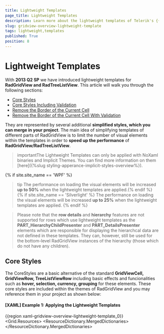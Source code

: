 ```yaml
---
title: Lightweight Templates
page_title: Lightweight Templates
description: Learn more about the lightweight templates of Telerik's {{ site.framework_name }} DataGrid that are represented by several additional simplified styles.
slug: gridview-overview-lightweight-template
tags: lightweight,templates
published: True
position: 8
---
```


# Lightweight Templates


With __2013 Q2 SP__ we have introduced lightweight templates for __RadGridView and RadTreeListView__. This article will walk you through the following sections:

* [Core Styles](#core-styles)
* [Core Styles Including Validation](#core-styles-with-validation) 
* [Remove the Border of the Current Cell](#remove-the-border-of-the-current-cell)
* [Remove the Border of the Current Cell With Validation](#remove-the-border-of-the-current-cell-with-validation)

They are represented by several additional __simplified styles, which you can merge in your project__. The main idea of simplifying templates of different parts of RadGridView is to limit the number of visual elements within the templates in order to __speed up the performance__ of __RadGridView/RadTreeListView__.   

>importantThe Lightweight Templates can only be applied with NoXaml binaries and Implicit Themes. You can find more information on them [here]({%slug styling-apperance-implicit-styles-overview%}).
     
{% if site.site_name == 'WPF' %}   
>tip The performance on loading the visual elements will be increased __up to 50%__ when the lightweight templates are applied.{% endif %}
{% if site.site_name == 'Silverlight' %}
>The performance on loading the visual elements will be increased __up to 25%__ when the lightweight templates are applied.
{% endif %}

>Please note that the **row details** and **hierarchy** features are not supported for rows which use lightweight templates as the **PART_HierarchyChildPresenter** and **PART_DetailsPresenter** elements which are responsible for displaying the hierarchcal data are not defined in these templates. They can, however, still be used for the bottom-level RadGridView instances of the hierarchy (those which do not have any children).

## Core Styles

The CoreStyles are a basic alternative of the standard __GridViewCell, GridViewRow, TreeListViewRow__ including basic еffects and funcionalities such as __hover, selection, currency, grouping__ for these elements. These core styles are included within the themes of RadGridView and you may reference them in your project as shown below:        

#### __[XAML] Example 1: Applying the Lightweight Templates__
{{region xaml-gridview-overview-lightweight-template_0}}
	<Grid.Resources>
	    <ResourceDictionary>
	        <ResourceDictionary.MergedDictionaries>
	            <ResourceDictionary Source="/Telerik.Windows.Themes.Office_Black;component/Themes/System.Windows.xaml"/>
	            <ResourceDictionary Source="/Telerik.Windows.Themes.Office_Black;component/Themes/Telerik.Windows.Controls.xaml"/>
	            <ResourceDictionary Source="/Telerik.Windows.Themes.Office_Black;component/Themes/Telerik.Windows.Controls.Input.xaml"/>
	            <ResourceDictionary Source="/Telerik.Windows.Themes.Office_Black;component/Themes/Telerik.Windows.Controls.GridView.xaml"/>
	        </ResourceDictionary.MergedDictionaries>
	        <Style TargetType="telerik:GridViewRow" BasedOn="{StaticResource GridViewRowCoreStyle}"/>
	        <Style TargetType="telerik:GridViewCell" BasedOn="{StaticResource GridViewCellCoreStyle}"/>
	        <Style TargetType="telerik:TreeListViewRow" BasedOn="{StaticResource TreeListViewRowCoreStyle}"/>
	    </ResourceDictionary>
	</Grid.Resources>
{{endregion}}

#### __Figure 1: RadGridView with Lightweight templates applied__

![Telerik {{ site.framework_name }} DataGrid overview lightweight 0](images/gridview_overview_lightweight_0.png)

>tip For __RadGridView__ you need to merge only the CoreStyles for __GridViewCell and GridViewRow__. For __RadTreeListView__ you need to merge the styles for __GridViewCell and TreeListViewRow__.

>__GridViewRowCoreStyle__ does not contain a row indicator. Please set the __RowIndicatorVisibility__ property of the RadGridView to __Collapsed__ to avoid any visual differences between the row's headers and cells.          

## Core Styles with Validation

The CoreValidationStyles are an alternative of the standard __GridViewCell, GridViewRow, TreeListViewRow__. They include basic еffects and funcionalities such as __hover, selection, currency, grouping, validation__ for these elements. These core styles are included within the themes of RadGridView and you may reference it in your project as shown below.        

#### __[XAML] Example 2: Applying Lightweight Templates with Validation__
{{region xaml-gridview-overview-lightweight-template_1}}
	<Grid.Resources>
	    <ResourceDictionary>
	        <ResourceDictionary.MergedDictionaries>
	            <ResourceDictionary Source="/Telerik.Windows.Themes.Office_Black;component/Themes/System.Windows.xaml"/>
	            <ResourceDictionary Source="/Telerik.Windows.Themes.Office_Black;component/Themes/Telerik.Windows.Controls.xaml"/>
	            <ResourceDictionary Source="/Telerik.Windows.Themes.Office_Black;component/Themes/Telerik.Windows.Controls.Input.xaml"/>
	            <ResourceDictionary Source="/Telerik.Windows.Themes.Office_Black;component/Themes/Telerik.Windows.Controls.GridView.xaml"/>
	        </ResourceDictionary.MergedDictionaries>
	        <Style TargetType="telerik:GridViewRow" BasedOn="{StaticResource GridViewRowCoreValidationStyle}"/>
	        <Style TargetType="telerik:GridViewCell" BasedOn="{StaticResource GridViewCellCoreValidationStyle}"/>
	        <Style TargetType="telerik:TreeListViewRow" BasedOn="{StaticResource TreeListViewRowCoreValidationStyle}"/>
	    </ResourceDictionary>
	</Grid.Resources>
{{endregion}}

#### __Figure 2: RadGridView with Lightweight templates with validation applied__

![Telerik {{ site.framework_name }} DataGrid overview lightweight 1](images/gridview_overview_lightweight_1.png)

>__GridViewRowCoreValidationStyle__ contains a row indicator, which you can use to perform validation.
          

>tipFor __RadGridView__ you need to merge only the CoreStyles for __GridViewCell and GridViewRow__. For __RadTreeListView__ you need to merge the styles for __GridViewCell and TreeListViewRow__.

## Remove the Border of the Current Cell

For such requirement, you need to predefine the __ControlTemplate__ applied to __GridViewCell__ when __Lightweight templates__ are used. Within the __ControlTemplate__ you need to search for the __IsCurrent Property Trigger__ and delete it.

#### __[XAML] Example 3: Deleting the IsCurrent Property Trigger__
{{region xaml-gridview-overview-lightweight-template_2}}
	<ControlTemplate x:Key="GridViewCellCoreTemplate" TargetType="grid:GridViewCell">
        <Grid>
            ...
        </Grid>
        <ControlTemplate.Triggers>
            ...
            <Trigger Property="IsCurrent" Value="True">
                <Setter TargetName="PART_CellBorder" Property="BorderBrush" Value="{StaticResource GridViewCell_CurrentBorder}"/>
                <Setter TargetName="PART_CellBorder" Property="BorderThickness" Value="1"/>
            </Trigger>
        </ControlTemplate.Triggers>
    </ControlTemplate>
{{endregion}}

#### __Figure 3: RadGridView with Lightweight templates and removed Current Cell Border__

![Telerik {{ site.framework_name }} DataGrid Lightweight Templates Current Cell Border](images/RadGridViewLightweightTemplatesCurrentCellBorder.png)

## Remove the Border of the Current Cell With Validation

A similar approach as from the previous section needs to be used. The difference is that the same __Property Trigger__ has to be __deleted__ from the __ControlTemplate__ applied to __GridViewCell__ when __Lightweight templates with validation__ are used.

#### __[XAML] Example 4: Deleting the IsCurrent Property Trigger when Lightweight Templates with Validation are applied__
{{region xaml-gridview-overview-lightweight-template_3}}
	<ControlTemplate x:Key="GridViewCellCoreValidationTemplate" TargetType="grid:GridViewCell">
        <Grid>
            ...
        </Grid>
        <ControlTemplate.Triggers>
           ...
            <Trigger Property="IsCurrent" Value="True">
                <Setter TargetName="PART_CellBorder" Property="BorderBrush" Value="{StaticResource GridViewCell_CurrentBorder}"/>
                <Setter TargetName="PART_CellBorder" Property="BorderThickness" Value="1"/>
                <Setter TargetName="PART_CellBorder" Property="Margin" Value="0,0,1,1"/>
            </Trigger>
            ...
        </ControlTemplate.Triggers>
    </ControlTemplate>
{{endregion}}

#### __Figure 4: RadGridView with Lightweight templates including validation and removed Current Cell Border__

![Telerik {{ site.framework_name }} DataGrid Lightweight Templates Current Cell Border With Validation](images/RadGridViewLightweightTemplatesCurrentCellBorderWithValidation.png)

>You can download a __runnable solution__ from our online SDK repository [here](https://github.com/telerik/xaml-sdk/tree/master/GridView/LightweightTemplates).       
>You can also find the blog post on [How To Boost RadGridView Performance for WPF and Silverlight Using Lightweight templates](http://www.telerik.com/blogs/how-to-boost-radgridview-performance-for-wpf-and-silverlight-using-lightweight-templates).
